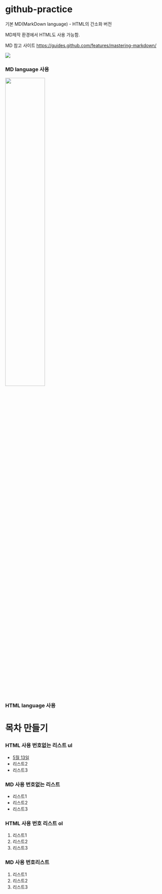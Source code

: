 # github-practice

기본 MD(MarkDown language) - HTML의 간소화 버전

MD제작 환경에서 HTML도 사용 가능함.

MD 참고 사이트
https://guides.github.com/features/mastering-markdown/

![](https://cdn.imweb.me/upload/S201807025b39d1981b0b0/5cad8fb10687d.jpg)

### MD language 사용

<img src="https://cdn.imweb.me/upload/S201807025b39d1981b0b0/5cad8fb10687d.jpg" width='50%'>

### HTML language 사용

# 목차 만들기

### HTML 사용 번호없는 리스트 ul
<ul>
  <li><a href="./5_13.md">5월 13일</a></li>  
  <li>리스트2</li>
  <li>리스트3</li>
</ul>

### MD 사용 번호없는 리스트

- 리스트1
- 리스트2
- 리스트3

### HTML 사용 번호 리스트 ol
<ol>
  <li>리스트1</li>
  <li>리스트2</li>
  <li>리스트3</li>
</ol>

### MD 사용 번호리스트

1. 리스트1
1. 리스트2
1. 리스트3
